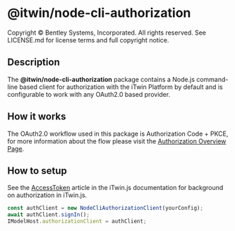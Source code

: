 # @itwin/node-cli-authorization

Copyright © Bentley Systems, Incorporated. All rights reserved. See LICENSE.md for license terms and full copyright notice.

## Description

The __@itwin/node-cli-authorization__ package contains a Node.js command-line based client for authorization with the iTwin Platform by default and is configurable to work with any OAuth2.0 based provider.

## How it works

The OAuth2.0 workflow used in this package is Authorization Code + PKCE, for more information about the flow please visit the [Authorization Overview Page](https://developer.bentley.com/apis/overview/authorization/#authorizesinglepageapplicationsspaanddesktopmobileapplicationsnative).

## How to setup

See the [AccessToken](https://www.itwinjs.org/learning/common/accesstoken/) article in the iTwin.js documentation for background on authorization in iTwin.js.

```ts
const authClient = new NodeCliAuthorizationClient(yourConfig);
await authClient.signIn();
IModelHost.authorizationClient = authClient;
```
